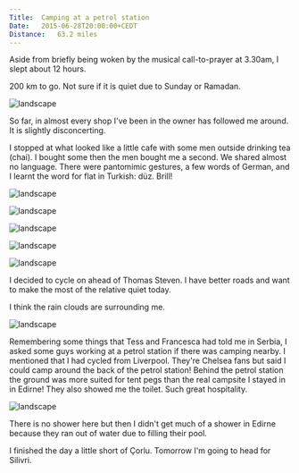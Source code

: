 ```yaml
---
Title:	Camping at a petrol station
Date:	2015-06-28T20:00:00+CEDT
Distance:	63.2 miles
---
```


Aside from briefly being woken by the musical call-to-prayer at 3.30am, I slept about 12 hours.

200 km to go. Not sure if it is quiet due to Sunday or Ramadan.

![landscape](https://pbs.twimg.com/media/CIkpk9YWoAAM-KK.jpg:large "D100 road in Turkey")

So far, in almost every shop I've been in the owner has followed me around. It is slightly disconcerting.

I stopped at what looked like a little cafe with some men outside drinking tea (chai). I bought some then the men bought me a second. We shared almost no language. There were pantomimic gestures, a few words of German, and I learnt the word for flat in Turkish: d&uuml;z. Brill!

![landscape](https://farm1.staticflickr.com/331/19454353622_09a22d277c.jpg "Chai in Havsa.")

![landscape](https://farm1.staticflickr.com/413/19460687935_2f45219568.jpg "Bakers")

![landscape](https://farm4.staticflickr.com/3833/19274577749_08806205c7.jpg "Western Turkey")

![landscape](https://farm1.staticflickr.com/542/18838211004_85676b0d74.jpg "Western Turkey")

![landscape](https://farm1.staticflickr.com/436/18838213944_418a51db66.jpg "Western Turkey is starting to feel like Western Iowa but with less corn and a better hard shoulder")

I decided to cycle on ahead of Thomas Steven. I have better roads and want to make the most of the relative quiet today.

I think the rain clouds are surrounding me.

![landscape](https://farm1.staticflickr.com/277/19465002721_ecddc32b67.jpg "Mosque")

Remembering some things that Tess and Francesca had told me in Serbia, I asked some guys working at a petrol station if there was camping nearby. I mentioned that I had cycled from Liverpool. They're Chelsea fans but said I could camp around the back of the petrol station! Behind the petrol station the ground was more suited for tent pegs than the real campsite I stayed in in Edirne! They also showed me the toilet. Such great hospitality.

![landscape](https://farm1.staticflickr.com/294/19460714585_eae649c0c7.jpg "Great petrol station guys")

There is no shower here but then I didn't get much of a shower in Edirne because they ran out of water due to filling their pool.

I finished the day a little short of &Ccedil;orlu. Tomorrow I'm going to head for Silivri.
